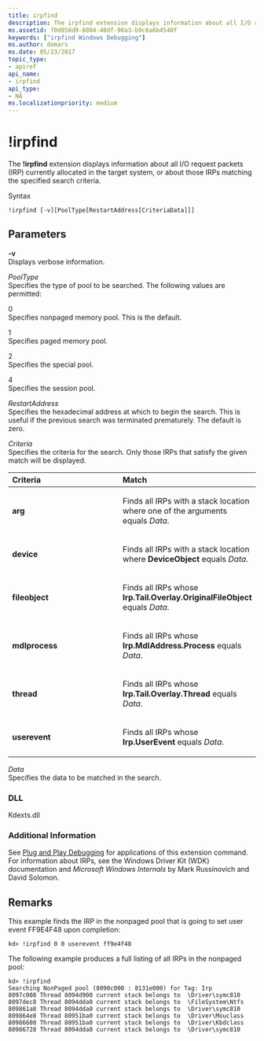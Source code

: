 ```yaml
---
title: irpfind
description: The irpfind extension displays information about all I/O request packets (IRP) currently allocated in the target system, or about those IRPs matching the specified search criteria.
ms.assetid: f0d850d9-8804-40df-90a3-b9c6a6b4540f
keywords: ["irpfind Windows Debugging"]
ms.author: domars
ms.date: 05/23/2017
topic_type:
- apiref
api_name:
- irpfind
api_type:
- NA
ms.localizationpriority: medium
---
```


# !irpfind


The **!irpfind** extension displays information about all I/O request packets (IRP) currently allocated in the target system, or about those IRPs matching the specified search criteria.

Syntax

```dbgcmd
!irpfind [-v][PoolType[RestartAddress[CriteriaData]]]
```

## <span id="ddk__irpfind_dbg"></span><span id="DDK__IRPFIND_DBG"></span>Parameters


<span id="_______-v______"></span><span id="_______-V______"></span> **-v**   
Displays verbose information.

<span id="_______PoolType______"></span><span id="_______pooltype______"></span><span id="_______POOLTYPE______"></span> *PoolType*   
Specifies the type of pool to be searched. The following values are permitted:

<span id="0"></span>0  
Specifies nonpaged memory pool. This is the default.

<span id="1"></span>1  
Specifies paged memory pool.

<span id="2"></span>2  
Specifies the special pool.

<span id="4"></span>4  
Specifies the session pool.

<span id="_______RestartAddress______"></span><span id="_______restartaddress______"></span><span id="_______RESTARTADDRESS______"></span> *RestartAddress*   
Specifies the hexadecimal address at which to begin the search. This is useful if the previous search was terminated prematurely. The default is zero.

<span id="_______Criteria______"></span><span id="_______criteria______"></span><span id="_______CRITERIA______"></span> *Criteria*   
Specifies the criteria for the search. Only those IRPs that satisfy the given match will be displayed.

<table>
<colgroup>
<col width="50%" />
<col width="50%" />
</colgroup>
<thead>
<tr class="header">
<th align="left">Criteria</th>
<th align="left">Match</th>
</tr>
</thead>
<tbody>
<tr class="odd">
<td align="left"><p><strong>arg</strong></p></td>
<td align="left"><p>Finds all IRPs with a stack location where one of the arguments equals <em>Data</em>.</p></td>
</tr>
<tr class="even">
<td align="left"><p><strong>device</strong></p></td>
<td align="left"><p>Finds all IRPs with a stack location where <strong>DeviceObject</strong> equals <em>Data</em>.</p></td>
</tr>
<tr class="odd">
<td align="left"><p><strong>fileobject</strong></p></td>
<td align="left"><p>Finds all IRPs whose <strong>Irp.Tail.Overlay.OriginalFileObject</strong> equals <em>Data</em>.</p></td>
</tr>
<tr class="even">
<td align="left"><p><strong>mdlprocess</strong></p></td>
<td align="left"><p>Finds all IRPs whose <strong>Irp.MdlAddress.Process</strong> equals <em>Data</em>.</p></td>
</tr>
<tr class="odd">
<td align="left"><p><strong>thread</strong></p></td>
<td align="left"><p>Finds all IRPs whose <strong>Irp.Tail.Overlay.Thread</strong> equals <em>Data</em>.</p></td>
</tr>
<tr class="even">
<td align="left"><p><strong>userevent</strong></p></td>
<td align="left"><p>Finds all IRPs whose <strong>Irp.UserEvent</strong> equals <em>Data</em>.</p></td>
</tr>
</tbody>
</table>

 

<span id="_______Data______"></span><span id="_______data______"></span><span id="_______DATA______"></span> *Data*   
Specifies the data to be matched in the search.

### <span id="DLL"></span><span id="dll"></span>DLL

Kdexts.dll

### <span id="Additional_Information"></span><span id="additional_information"></span><span id="ADDITIONAL_INFORMATION"></span>Additional Information

See [Plug and Play Debugging](plug-and-play-debugging.md) for applications of this extension command. For information about IRPs, see the Windows Driver Kit (WDK) documentation and *Microsoft Windows Internals* by Mark Russinovich and David Solomon.

Remarks
-------

This example finds the IRP in the nonpaged pool that is going to set user event FF9E4F48 upon completion:

```dbgcmd
kd> !irpfind 0 0 userevent ff9e4f48
```

The following example produces a full listing of all IRPs in the nonpaged pool:

```dbgcmd
kd> !irpfind
Searching NonPaged pool (8090c000 : 8131e000) for Tag: Irp
8097c008 Thread 8094d900 current stack belongs to  \Driver\symc810
8097dec8 Thread 8094dda0 current stack belongs to  \FileSystem\Ntfs
809861a8 Thread 8094dda0 current stack belongs to  \Driver\symc810
809864e8 Thread 80951ba0 current stack belongs to  \Driver\Mouclass
80986608 Thread 80951ba0 current stack belongs to  \Driver\Kbdclass
80986728 Thread 8094dda0 current stack belongs to  \Driver\symc810
```

 

 





